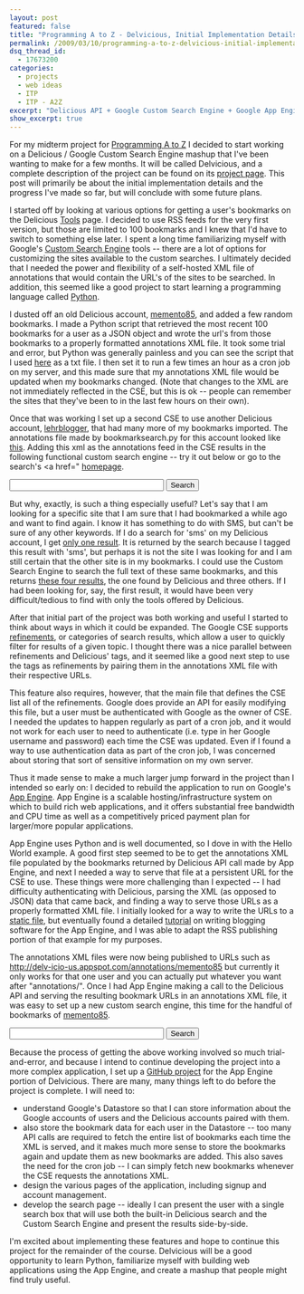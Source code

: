 ```yaml
---
layout: post
featured: false
title: "Programming A to Z - Delvicious, Initial Implementation Details"
permalink: /2009/03/10/programming-a-to-z-delvicious-initial-implementation-details/
dsq_thread_id:
  - 17673200
categories:
  - projects
  - web ideas
  - ITP
  - ITP - A2Z
excerpt: "Delicious API + Google Custom Search Engine + Google App Engine"
show_excerpt: true
---
```

For my midterm project for [Programming A to Z][1] I decided to start working on a Delicious / Google Custom Search Engine mashup that I've been wanting to make for a few months. It will be called Delvicious, and a complete description of the project can be found on its [project page][2]. This post will primarily be about the initial implementation details and the progress I've made so far, but will conclude with some future plans.

I started off by looking at various options for getting a user's bookmarks on the Delicious [Tools][3] page. I decided to use RSS feeds for the very first version, but those are limited to 100 bookmarks and I knew that I'd have to switch to something else later. I spent a long time familiarizing myself with Google's [Custom Search Engine][4] tools -- there are a lot of options for customizing the sites available to the custom searches. I ultimately decided that I needed the power and flexibility of a self-hosted XML file of annotations that would contain the URL's of the sites to be searched. In addition, this seemed like a good project to start learning a programming language called [Python][5].

I dusted off an old Delicious account, [memento85][6], and added a few random bookmarks. I made a Python script that retrieved the most recent 100 bookmarks for a user as a JSON object and wrote the url's from those bookmarks to a properly formatted annotations XML file. It took some trial and error, but Python was generally painless and you can see the script that I used [here][7] as a txt file. I then set it to run a few times an hour as a cron job on my server, and this made sure that my annotations XML file would be updated when my bookmarks changed. (Note that changes to the XML are not immediately reflected in the CSE, but this is ok -- people can remember the sites that they've been to in the last few hours on their own).

Once that was working I set up a second CSE to use another Delicious account, [lehrblogger][8], that had many more of my bookmarks imported. The annotations file made by bookmarksearch.py for this account looked like [this][9]. Adding this xml as the annotations feed in the CSE results in the following functional custom search engine -- try it out below or go to the search's <a href=" [homepage][10].

<form action="http://www.google.com/cse" id="cse-search-box">
<div>
<input type="hidden" name="cx" value="009810118062903062392:kucrzepmu5o" />
<input type="hidden" name="ie" value="UTF-8" />
<input type="text" name="q" size="31" />
<input type="submit" name="sa" value="Search" />
</div>
</form>
<script type="text/javascript" src="http://www.google.com/coop/cse/brand?form=cse-search-box&lang=en"></script>

But why, exactly, is such a thing especially useful? Let's say that I am looking for a specific site that I am sure that I had bookmarked a while ago and want to find again. I know it has something to do with SMS, but can't be sure of any other keywords. If I do a search for 'sms' on my Delicious account, I get [only one result][11]. It is returned by the search because I tagged this result with 'sms', but perhaps it is not the site I was looking for and I am still certain that the other site is in my bookmarks. I could use the Custom Search Engine to search the full text of these same bookmarks, and this returns [these four results][12], the one found by Delicious and three others. If I had been looking for, say, the first result, it would have been very difficult/tedious to find with only the tools offered by Delicious.

After that initial part of the project was both working and useful I started to think about ways in which it could be expanded. The Google CSE supports [refinements][13], or categories of search results, which allow a user to quickly filter for results of a given topic. I thought there was a nice parallel between refinements and Delicious' tags, and it seemed like a good next step to use the tags as refinements by pairing them in the annotations XML file with their respective URLs.

This feature also requires, however, that the main file that defines the CSE list all of the refinements. Google does provide an API for easily modifying this file, but a user must be authenticated with Google as the owner of CSE. I needed the updates to happen regularly as part of a cron job, and it would not work for each user to need to authenticate (i.e. type in her Google username and password) each time the CSE was updated. Even if I found a way to use authentication data as part of the cron job, I was concerned about storing that sort of sensitive information on my own server.

Thus it made sense to make a much larger jump forward in the project than I intended so early on: I decided to rebuild the application to run on Google's [App Engine][14]. App Engine is a scalable hosting/infrastructure system on which to build rich web applications, and it offers substantial free bandwidth and CPU time as well as a competitively priced payment plan for larger/more popular applications.

App Engine uses Python and is well documented, so I dove in with the Hello World example. A good first step seemed to be to get the annotations XML file populated by the bookmarks returned by Delicious API call made by App Engine, and next I needed a way to serve that file at a persistent URL for the CSE to use. These things were more challenging than I expected -- I had difficulty authenticating with Delicious, parsing the XML (as opposed to JSON) data that came back, and finding a way to serve those URLs as a properly formatted XML file. I initially looked for a way to write the URLs to a [static file][15], but eventually found a detailed [tutorial][16] on writing blogging software for the App Engine, and I was able to adapt the RSS publishing portion of that example for my purposes.

The annotations XML files were now being published to URLs such as <http://delv-icio-us.appspot.com/annotations/memento85> but currently it only works for that one user and you can actually put whatever you want after "annotations/". Once I had App Engine making a call to the Delicious API and serving the resulting bookmark URLs in an annotations XML file, it was easy to set up a new custom search engine, this time for the handful of bookmarks of [memento85][6].

<form action="http://www.google.com/cse" id="cse-search-box2">
<div>
<input type="hidden" name="cx" value="009810118062903062392:k4ronzyjnvs" />
<input type="hidden" name="ie" value="UTF-8" />
<input type="text" name="q" size="31" />
<input type="submit" name="sa" value="Search" />
</div>
</form>
<script type="text/javascript" src="http://www.google.com/coop/cse/brand?form=cse-search-box2&lang=en"></script>

Because the process of getting the above working involved so much trial-and-error, and because I intend to continue developing the project into a more complex application, I set up a [GitHub project][17] for the App Engine portion of Delvicious. There are many, many things left to do before the project is complete. I will need to:

 * understand Google's Datastore so that I can store information about the Google accounts of users and the Delicious accounts paired with them. 
 * also store the bookmark data for each user in the Datastore -- too many API calls are required to fetch the entire list of bookmarks each time the XML is served, and it makes much more sense to store the bookmarks again and update them as new bookmarks are added. This also saves the need for the cron job -- I can simply fetch new bookmarks whenever the CSE requests the annotations XML.
 * design the various pages of the application, including signup and account management.
 * develop the search page -- ideally I can present the user with a single search box that will use both the built-in Delicious search and the Custom Search Engine and present the results side-by-side.

I'm excited about implementing these features and hope to continue this project for the remainder of the course. Delvicious will be a good opportunity to learn Python, familiarize myself with building web applications using the App Engine, and create a mashup that people might find truly useful.

 [1]: http://a2z.decontextualize.com/
 [2]: /delvicious/
 [3]: http://delicious.com/help/tools
 [4]: http://www.google.com/coop/cse/
 [5]: http://python.org
 [6]: http://delicious.com/memento85
 [7]: /projects/spring09/a2z/midterm/bookmarksearch.txt
 [8]: http://delicious.com/lehrblogger
 [9]: /projects/spring09/a2z/midterm/annotations.xml
 [10]: http://www.google.com/coop/cse?cx=009810118062903062392:kucrzepmu5o
 [11]: http://delicious.com/search?p=sms&u=lehrblogger&chk=&context=userposts&tag=&fr=del_icio_us&lc=0
 [12]: http://www.google.com/cse?cx=009810118062903062392%3Akucrzepmu5o&ie=UTF-8&q=sms&sa=Search
 [13]: http://code.google.com/intl/en/apis/customsearch/docs/refinements.html
 [14]: http://appengine.google.com/
 [15]: http://code.google.com/appengine/docs/python/gettingstarted/staticfiles.html
 [16]: http://brizzled.clapper.org/id/77
 [17]: http://github.com/lehrblogger/delvicious/